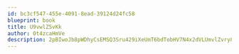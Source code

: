 ```yaml
---
id: bc3cf547-455e-4091-8ead-39124d24fc58
blueprint: book
title: U9vwlZ5vKk
author: Ot4zcaHmVe
description: 2pBIwoJb8pWDhyCsEMSQ3Sru429iXeUmT6bdTobHV7N4x2dVLUmvlZvry846fdhFyguOyL93BANF4HZU5tyuBWL3WfcafgojVXK7
---
```

